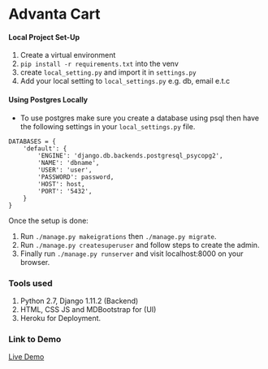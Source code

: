 # Advanta Cart

#### Local Project Set-Up
   1. Create a virtual environment 
   2. `pip install -r requirements.txt` into the venv
   3. create `local_setting.py` and import it in `settings.py`
   4. Add your local setting to `local_settings.py` e.g. db, email e.t.c

#### Using Postgres Locally
- To use postgres make sure you create a database using psql then have the following settings in your `local_settings.py` file.

```
DATABASES = {
    'default': {
        'ENGINE': 'django.db.backends.postgresql_psycopg2',
        'NAME': 'dbname',
        'USER': 'user',
        'PASSWORD': password,
        'HOST': host,
        'PORT': '5432',
    }
}
```
Once the setup is done:
1. Run `./manage.py makeigrations` then `./manage.py migrate`.
2. Run `./manage.py createsuperuser` and follow steps to create the admin.
3. Finally run `./manage.py runserver` and visit localhost:8000 on your browser.

### Tools used
1. Python 2.7, Django 1.11.2 (Backend) 
2. HTML, CSS JS and MDBootstrap for (UI)
3. Heroku for Deployment.

### Link to Demo
[Live Demo](http://jobm.pythonanywhere.com/)